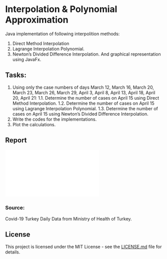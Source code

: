 # Interpolation & Polynomial Approximation

Java implementation of following interpolition methods:
1.	Direct Method Interpolation
2.	Lagrange Interpolation Polynomial.
3.	Newton’s Divided Difference Interpolation.
And graphical representation using JavaFx.

## Tasks:

1.	Using only the case numbers of days 
March 12, March 16, March 20, March 23, March 26, March 29, 
April 3, April 8, April 13, April 18, April 20, April 21:
	1.1.	Determine the number of cases on April 15 using Direct Method Interpolation.
	1.2.	Determine the number of cases on April 15 using Lagrange Interpolation Polynomial.
	1.3.	Determine the number of cases on April 15 using Newton’s Divided Difference Interpolation.
2.	Write the codes for the implementations.
3.	Plot the calculations.

## Report

![PDF file](report.pdf)

### Source:

Covid-19 Turkey Daily Data from Ministry of Health of Turkey.

## License

This project is licensed under the MIT License - see the [LICENSE.md](LICENSE.md) file for details.